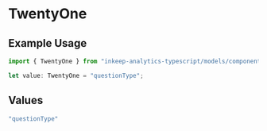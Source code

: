 # TwentyOne

## Example Usage

```typescript
import { TwentyOne } from "inkeep-analytics-typescript/models/components";

let value: TwentyOne = "questionType";
```

## Values

```typescript
"questionType"
```